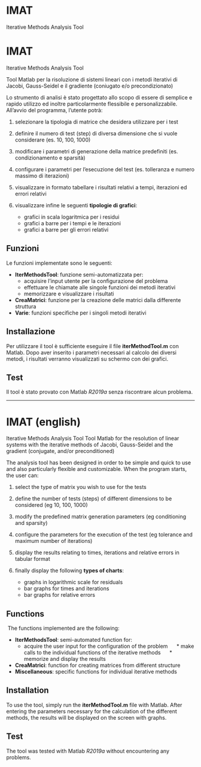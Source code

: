 # IMAT
Iterative Methods Analysis Tool

# IMAT
Iterative Methods Analysis Tool

Tool Matlab per la risoluzione di sistemi lineari con i metodi iterativi di Jacobi, Gauss-Seidel e il gradiente (coniugato e/o precondizionato)

Lo strumento di analisi è stato progettato allo scopo di essere di semplice e rapido utilizzo ed inoltre particolarmente flessibile e personalizzabile. All’avvio del programma, l’utente potrà:

1. selezionare la tipologia di matrice che desidera utilizzare per i test

2. definire il numero di test (step) di diversa dimensione che si vuole considerare (es. 10, 100, 1000)

3. modificare i parametri di generazione della matrice predefiniti (es. condizionamento e sparsità)

4. configurare i parametri per l’esecuzione del test (es. tolleranza e numero massimo di iterazioni)

5. visualizzare in formato tabellare i risultati relativi a tempi, iterazioni ed errori relativi

6. visualizzare infine le seguenti **tipologie di grafici**:
   * grafici in scala logaritmica per i residui
   * grafici a barre per i tempi e le iterazioni
   * grafici a barre per gli errori relativi
 
 ## Funzioni
 Le funzioni implementate sono le seguenti:
  * **IterMethodsTool**: funzione semi-automatizzata per:
      * acquisire l’input utente per la configurazione del problema
      * effettuare le chiamate alle singole funzioni dei metodi iterativi
      * memorizzare e visualizzare i risultati
  * **CreaMatrici**: funzione per la creazione delle matrici dalla differente struttura
  * **Varie**: funzioni specifiche per i singoli metodi iterativi

## Installazione
Per utilizzare il tool è sufficiente eseguire il file **iterMethodTool.m** con Matlab. Dopo aver inserito i parametri necessari al calcolo dei diversi metodi, i risultati verranno visualizzati su schermo con dei grafici.

## Test
Il tool è stato provato con Matlab _R2019a_ senza riscontrare alcun problema.

------------------------------------

# IMAT (english)
Iterative Methods Analysis Tool
Tool Matlab for the resolution of linear systems with the iterative methods of Jacobi, Gauss-Seidel and the gradient (conjugate, and/or preconditioned)

The analysis tool has been designed in order to be simple and quick to use and also particularly flexible and customizable. When the program starts, the user can:

1. select the type of matrix you wish to use for the tests

2. define the number of tests (steps) of different dimensions to be considered (eg 10, 100, 1000)

3. modify the predefined matrix generation parameters (eg conditioning and sparsity)

4. configure the parameters for the execution of the test (eg tolerance and maximum number of iterations)

5. display the results relating to times, iterations and relative errors in tabular format

6. finally display the following **types of charts**:
    * graphs in logarithmic scale for residuals
    * bar graphs for times and iterations
    * bar graphs for relative errors
 
 ## Functions
 The functions implemented are the following:
 * **IterMethodsTool**: semi-automated function for:
      * acquire the user input for the configuration of the problem
      * make calls to the individual functions of the iterative methods
      * memorize and display the results
 * **CreaMatrici**: function for creating matrices from different structure
 * **Miscellaneous**: specific functions for individual iterative methods

## Installation
To use the tool, simply run the **iterMethodTool.m** file with Matlab. After entering the parameters necessary for the calculation of the different methods, the results will be displayed on the screen with graphs.

## Test
The tool was tested with Matlab _R2019a_ without encountering any problems.
